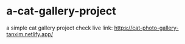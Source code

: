 # a-cat-gallery-project
a simple cat gallery project
check live link: https://cat-photo-gallery-tanxim.netlify.app/
